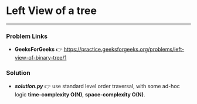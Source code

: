 # Left View of a tree

---

### Problem Links
- **__GeeksForGeeks__** :point_right: https://practice.geeksforgeeks.org/problems/left-view-of-binary-tree/1

### Solution
- **_solution.py_** :point_right: use standard level order traversal, with some ad-hoc logic **time-complexity O(N)**, **space-complexity O(N)**.
